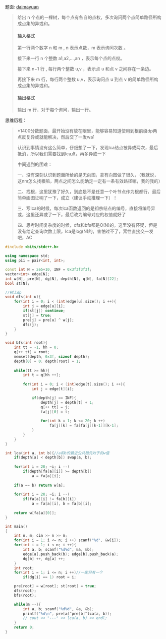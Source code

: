 题面: [daimayuan](http://oj.daimayuan.top/course/10/problem/451)

>给出 n 个点的一棵树，每个点有各自的点权，多次询问两个点简单路径所构成点集的异或和。
>
>#### 输入格式
>
>第一行两个数字 n 和 m , n 表示点数，m 表示询问次数 。
>
>接下来一行 n 个整数 a1,a2,…,an ，表示每个点的点权。
>
>接下来 n−1 行 , 每行两个整数 u,v ，表示点 u 和点 v 之间存在一条边。
>
>再接下来 m 行，每行两个整数 u,v，表示询问点 u 到点 v 的简单路径所构成点集的异或和。
>
>#### 输出格式
>
>输出 m 行，对于每个询问，输出一行。

思维历程：

>*1400分数题面，最开始没有放在眼里，能够容易知道使用到根前缀dp两点反复异或就能解决，然后交了一发wa1
>
>认识到事情没有这么简单，仔细想了一下，发现lca结点被异或两次，最后抵消，所以我们需要找到lca点，再多异或一下
>
>中间遇到的困难：
>
>一、没有深刻认识到题面所给的是无向图，拿有向图做了很久，（我就说，这nm怎么找根嘛，两点之间怎么能确定一定有一条有效路径嘛，我的我的）
>
>二、找根，这里犹豫了好久，到底是不是任意一个叶节点作为根都行，最后简单画图证明了一下，成立（建议手动推理一下）！
>
>三、写lca的时候，每次lca函数返回的是祖宗结点的编号，直接将编号异或，这里还异或了一下，最后改为编号对应的权值就好了
>
>四、思考时间复杂度的时候，dfs和bfs都是O(N)的，这里没有怀疑，但是没有给定查询次数上限，lca是log(N)的，害怕过不了，索性直接交一发吧，AC

```c++
#include <bits/stdc++.h>

using namespace std;
using pii = pair<int, int>;

const int N = 2e5+10, INF = 0x3f3f3f3f;
vector<int> edge[N];
int w[N], pre[N], dg[N], depth[N], q[N], fa[N][22];
bool st[N];

//树上dp
void dfs(int u){
	for(int i = 0; i < (int)edge[u].size(); i ++){
		int j = edge[u][i];
		if(st[j]) continue;
		st[j] = true;
		pre[j] = pre[u] ^ w[j];
		dfs(j);
	}
}

void bfs(int root){
	int tt = -1, hh = 0;
    q[++ tt] = root;
    memset(depth, 0x3f, sizeof depth);
    depth[0] = 0; depth[root] = 1;
    
    while(tt >= hh){
        int t = q[hh ++];
        
        for(int i = 0; i < (int)edge[t].size(); i ++){
        	int j = edge[t][i];

        	if(depth[j] == INF){
                depth[j] = depth[t] + 1;
                q[++ tt] = j;
                fa[j][0] = t;
                
                for(int k = 1; k <= 20; k ++)
                    fa[j][k] = fa[fa[j][k-1]][k-1];
            }
        }
    }
}

int lca(int a, int b){//a和b的最近公共祖先对于的w值
	if(depth[a] < depth[b]) swap(a, b);
    
    for(int i = 20; ~i; i --)
        if(depth[fa[a][i]] >= depth[b])
            a = fa[a][i];
            
    if(a == b) return w[a];
    
    for(int i = 20; ~i; i --)
        if(fa[a][i] != fa[b][i])
            a = fa[a][i], b = fa[b][i];
            
    return w[fa[a][0]];
}

int main()
{
	int n, m; cin >> n >> m;
	for(int i = 1; i <= n; i ++) scanf("%d", &w[i]);
	for(int i = 1; i < n; i ++){
		int a, b; scanf("%d%d", &a, &b);
		edge[a].push_back(b); edge[b].push_back(a); 
		dg[b] ++, dg[a] ++;
	}
	int root;
	for(int i = 1; i <= n; i ++)//一定只有一个
		if(dg[i] == 1) root = i;

	pre[root] = w[root]; st[root] = true;
	dfs(root);
	bfs(root);

	while(m --){
		int a, b; scanf("%d%d", &a, &b);
		printf("%d\n", pre[a]^pre[b]^lca(a, b));
		// cout << "---" << lca(a, b) << endl;
	}
	return 0;
}
```


